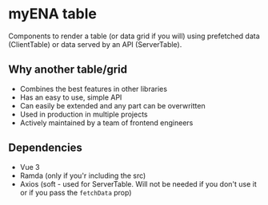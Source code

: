 # myENA table

Components to render a table (or data grid if you will) using prefetched data (ClientTable) or data served by an API (ServerTable).

## Why another table/grid

- Combines the best features in other libraries
- Has an easy to use, simple API
- Can easily be extended and any part can be overwritten
- Used in production in multiple projects
- Actively maintained by a team of frontend engineers


## Dependencies

- Vue 3
- Ramda (only if you'r including the src)
- Axios (soft - used for ServerTable. Will not be needed if you don't use it or if you pass the `fetchData` prop)